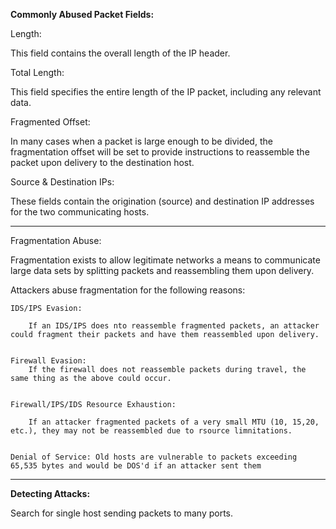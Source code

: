 
**Commonly Abused Packet Fields:** 

Length: 

This field contains the overall length of the IP header.

Total Length: 

This field specifies the entire length of the IP packet, including any relevant data.

Fragmented Offset: 

In many cases when a packet is large enough to be divided, the fragmentation offset will be set to provide instructions to reassemble the packet upon delivery to the destination host.

Source & Destination IPs: 

These fields contain the origination (source) and destination IP addresses for the two communicating hosts.

-----------------------------------------

Fragmentation Abuse: 


Fragmentation exists to allow legitimate networks a means to communicate large data sets by splitting packets and reassembling them upon delivery. 

Attackers abuse fragmentation for the following reasons: 

	IDS/IPS Evasion: 

		If an IDS/IPS does nto reassemble fragmented packets, an attacker could fragment their packets and have them reassembled upon delivery. 


	Firewall Evasion: 
		If the firewall does not reassemble packets during travel, the same thing as the above could occur. 


	Firewall/IPS/IDS Resource Exhaustion: 

		If an attacker fragmented packets of a very small MTU (10, 15,20, etc.), they may not be reassembled due to rsource limnitations. 


	Denial of Service: Old hosts are vulnerable to packets exceeding 65,535 bytes and would be DOS'd if an attacker sent them


-----------------------------------------


**Detecting Attacks:** 


Search for single host sending packets to many ports. 

